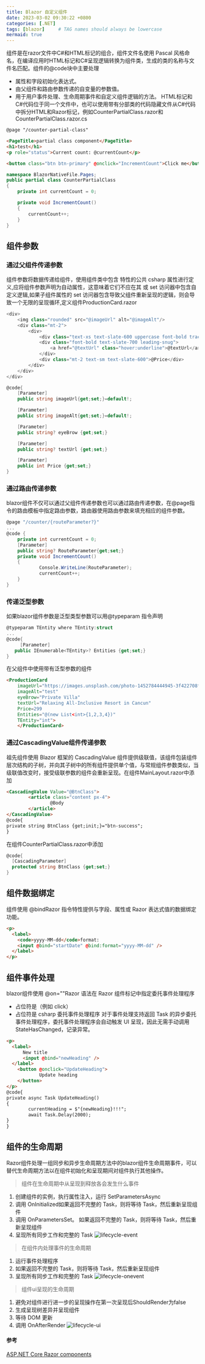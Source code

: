 ```yaml
---
title: Blazor 自定义组件
date: 2023-03-02 09:30:22 +0800
categories: [.NET]
tags: [blazor]     # TAG names should always be lowercase
mermaid: true
---
```

组件是在razor文件中C#和HTML标记的组合，组件文件名使用 Pascal 风格命名，在编译应用时HTML标记和C#呈现逻辑转换为组件类，生成的类的名称与文件名匹配。组件的@code块中主要处理
- 属性和字段初始化表达式。
- 由父组件和路由参数传递的自变量的参数值。
- 用于用户事件处理、生命周期事件和自定义组件逻辑的方法。
HTML标记和C#代码位于同一个文件中，也可以使用带有分部类的代码隐藏文件从C#代码中拆分HTML和Razor标记，例如CounterPartialClass.razor和CounterPartialClass.razor.cs
  
```html
@page "/counter-partial-class"

<PageTitle>partial class component</PageTitle>
<h1>test</h1>
<p role="status">Current count: @currentCount</p>

<button class="btn btn-primary" @onclick="IncrementCount">Click me</button>
```



```csharp
namespace BlazorNativeFile.Pages;
public partial class CounterPartialClass
{
    private int currentCount = 0;

    private void IncrementCount()
    {
        currentCount++;
    }
}
```


## 组件参数
### 通过父组件传递参数
组件参数将数据传递给组件，使用组件类中包含 特性的公共 csharp 属性进行定义,应将组件参数声明为自动属性，这意味着它们不应在其 或 set 访问器中包含自定义逻辑,如果子组件属性的 set 访问器包含导致父组件重新呈现的逻辑，则会导致一个无限的呈现循环,定义组件ProductionCard.razor  

```csharp
<div>
    <img class="rounded" src="@imageUrl" alt="@imageAlt"/>
    <div class="mt-2">
        <div>
            <div class="text-xs text-slate-600 uppercase font-bold tracking-wider">@eyeBrow</div>
            <div class="font-bold text-slate-700 leading-snug">
                <a href="@textUrl" class="hover:underline">@textUrl</a>
            </div>
            <div class="mt-2 text-sm text-slate-600">@Price</div>
        </div>
    </div>
</div>

@code{
    [Parameter]
    public string imageUrl{get;set;}=default!;

    [Parameter]
    public string imageAlt{get;set;}=default!;

    [Parameter]
    public string? eyeBrow {get;set;}

    [Parameter]
    public string? textUrl {get;set;}

    [Parameter]
    public int Price {get;set;}
}
```


### 通过路由传递参数
blazor组件不仅可以通过父组件传递参数也可以通过路由传递参数，在@page指令的路由模板中指定路由参数，路由器使用路由参数来填充相应的组件参数。


```c#
@page "/counter/{routeParameter?}"
...
@code {
	private int currentCount = 0;
	[Parameter]
	public string? RouteParameter{get;set;}
	private void IncrementCount()
	{
			Console.WriteLine(RouteParameter);
			currentCount++;
	}
}
```


### 传递泛型参数
如果blazor组件参数是泛型类型参数可以用@typeparam 指令声明

```csharp
@typeparam TEntity where TEntity:struct
...
@code{
	 [Parameter]
   public IEnumerable<TEntity>? Entities {get;set;}
}
```


在父组件中使用带有泛型参数的组件


```html
<ProductionCard
    imageUrl="https://images.unsplash.com/photo-1452784444945-3f422708fe5e?ixlib=rb-1.2.1&ixid=eyJhcHBfaWQiOjEyMDd9&auto=format&fit=crop&w=512&q=80"
    imageAlt="test"
    eyeBrow="Private Villa"
    textUrl="Relaxing All-Inclusive Resort in Cancun"
    Price=299
    Entities="@(new List<int>{1,2,3,4})"
    TEntity="int">
    </ProductionCard>
```


### 通过CascadingValue组件传递参数
祖先组件使用 Blazor 框架的 CascadingValue 组件提供级联值，该组件包装组件层次结构的子树，并向其子树中的所有组件提供单个值，与常规组件参数类似，当级联值改变时，接受级联参数的组件会重新呈现。在组件MainLayout.razor中添加


```html
<CascadingValue Value="@BtnClass">
		<article class="content px-4">
				@Body
		</article>
</CascadingValue>
@code{
private string BtnClass {get;init;}="btn-success";
}
```

在组件CounterPartialClass.razor中添加

```csharp
@code{
  [CascadingParameter]
  protected string BtnClass {get;set;}
}
```

## 组件数据绑定
组件使用 @bindRazor 指令特性提供与字段、属性或 Razor 表达式值的数据绑定功能。


```html
<p>
  <label>
    <code>yyyy-MM-dd</code>format:
    <input @bind="startDate" @bind:format="yyyy-MM-dd" />
  </label>
</p>
```


## 组件事件处理
blazor组件使用 @on=""Razor 语法在 Razor 组件标记中指定委托事件处理程序
- 占位符是（例如 click）
- 占位符是 csharp 委托事件处理程序 对于事件处理支持返回 Task 的异步委托事件处理程序，委托事件处理程序会自动触发 UI 呈现，因此无需手动调用 StateHasChanged，记录异常。  


```html
<p>
  <label>
      New title
      <input @bind="newHeading" />
  </label>
	<button @onclick="UpdateHeading">
			Update heading
	</button>
</p>
@code{
private async Task UpdateHeading()
{
		currentHeading = $"{newHeading}!!!";
		await Task.Delay(2000);
}
}
```


## 组件的生命周期
Razor组件处理一组同步和异步生命周期方法中的blazor组件生命周期事件，可以替代生命周期方法以在组件初始化和呈现期间对组件执行其他操作。 
>组件在生命周期中从呈现到释放各会发生什么事件
1. 创建组件的实例，执行属性注入，运行 SetParametersAsync
2. 调用 OnInitialized如果返回不完整的 Task，则将等待 Task，然后重新呈现组件
3. 调用 OnParametersSet。 如果返回不完整的 Task，则将等待 Task，然后重新呈现组件
4. 呈现所有同步工作和完整的 Task
![lifecycle-event](/assets/img/lifecycle-event.png)
>在组件内处理事件的生命周期
1. 运行事件处理程序
2. 如果返回不完整的 Task，则将等待 Task，然后重新呈现组件
3. 呈现所有同步工作和完整的 Task
![lifecycle-onevent](/assets/img/lifecycle-onevent.png)

>组件ui呈现的生命周期
1. 避免对组件进行进一步的呈现操作在第一次呈现后ShouldRender为false
2. 生成呈现树差异并呈现组件
3. 等待 DOM 更新
4. 调用 OnAfterRender
![lifecycle-ui](/assets/img/lifecycle-ui.png)

#### 参考
[ASP.NET Core Razor components](https://learn.microsoft.com/en-us/aspnet/core/blazor/components)
